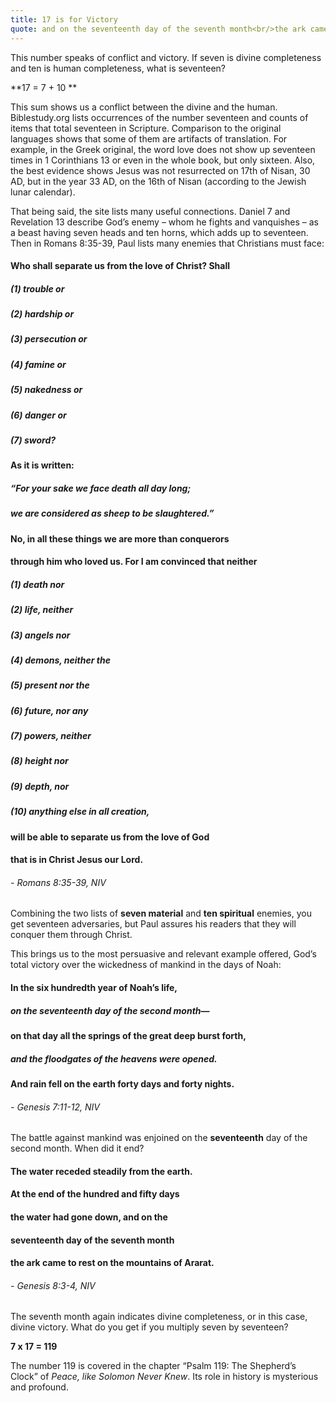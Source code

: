 ```yaml
---
title: 17 is for Victory
quote: and on the seventeenth day of the seventh month<br/>the ark came to rest on the mountains of Ararat.<br/> - Genesis 8:4
---
```

This number speaks of conflict and victory. If seven is divine completeness and ten is human completeness, what is seventeen?

**17 = 7 + 10 **
 
This sum shows us a conflict between the divine and the human. Biblestudy.org lists occurrences of the number seventeen 
and counts of items that total seventeen in Scripture. Comparison to the original languages shows that some of them 
are artifacts of translation. For example, in the Greek original, the word love does not show up seventeen times 
in 1 Corinthians 13 or even in the whole book, but only sixteen. Also, the best evidence shows 
Jesus was not resurrected on 17th of Nisan, 30 AD, but in the year 33 AD, on the 16th of Nisan (according to the Jewish lunar calendar).

That being said, the site lists many useful connections. Daniel 7 and Revelation 13 describe God’s enemy 
– whom he fights and vanquishes – as a beast having seven heads and ten horns, which adds up to seventeen. 
Then in Romans 8:35-39, Paul lists many enemies that Christians must face:

#### Who shall separate us from the love of Christ? Shall 
##### (1) trouble or 
##### (2) hardship or 
##### (3) persecution or 
##### (4) famine or 
##### (5) nakedness or 
##### (6) danger or 
##### (7) sword? 
#### As it is written:
##### “For your sake we face death all day long;
##### we are considered as sheep to be slaughtered.”
#### No, in all these things we are more than conquerors 
#### through him who loved us. For I am convinced that neither 
##### (1) death nor 
##### (2) life, neither 
##### (3) angels nor 
##### (4) demons, neither the 
##### (5) present nor the 
##### (6) future, nor any 
##### (7) powers, neither 
##### (8) height nor 
##### (9) depth, nor 
##### (10) anything else in all creation, 
#### will be able to separate us from the love of God 
#### that is in Christ Jesus our Lord. 
###### - Romans 8:35-39, NIV

Combining the two lists of **seven material** and **ten spiritual** enemies, you get seventeen adversaries, 
but Paul assures his readers that they will conquer them through Christ.

This brings us to the most persuasive and relevant example offered, God’s total victory 
over the wickedness of mankind in the days of Noah:

#### In the six hundredth year of Noah’s life, 
##### on the **seventeenth** day of the second month—
#### on that day all the springs of the great deep burst forth, 
##### and the floodgates of the heavens were opened. 
#### And rain fell on the earth forty days and forty nights. 
###### - Genesis 7:11-12, NIV

The battle against mankind was enjoined on the **seventeenth** day of the second month. When did it end?

#### The water receded steadily from the earth.
####  At the end of the hundred and fifty days 
#### the water had gone down, and on the 
#### **seventeenth** day of the seventh month 
#### the ark came to rest on the mountains of Ararat. 
###### - Genesis 8:3-4, NIV

The seventh month again indicates divine completeness, or in this case, divine victory.
What do you get if you multiply seven by seventeen? 

**7 x 17 = 119**

The number 119 is covered in the chapter “Psalm 119: The Shepherd’s Clock” of *Peace, like Solomon Never Knew*. 
Its role in history is mysterious and profound.
